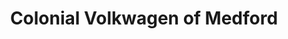 ---
title: "Colonial Volkwagen of Medford"
url: /medford/colonial-volkwagen-of-medford/
shop: car
---